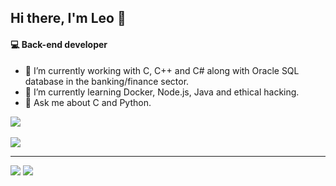 ## Hi there, I'm Leo 👋

<!--
**araujo88/araujo88** is a ✨ _special_ ✨ repository because its `README.md` (this file) appears on your GitHub profile.

Here are some ideas to get you started:

- 🔭 I’m currently working on ...
- 🌱 I’m currently learning ...
- 👯 I’m looking to collaborate on ...
- 🤔 I’m looking for help with ...
- 💬 Ask me about ...
- 📫 How to reach me: ...
- 😄 Pronouns: ...
- ⚡ Fun fact: ...
-->

#### 💻 Back-end developer

- 🔭 I’m currently working with C, C++ and C# along with Oracle SQL database in the banking/finance sector.
- 🌱 I’m currently learning Docker, Node.js, Java and ethical hacking.
- 💬 Ask me about C and Python.

<div>
 <img src="https://github-readme-stats.vercel.app/api?username=araujo88&layout=compact&show_icons=true&theme=radical" />
</div>
<br>
<div>
 <img src="https://github-readme-stats.vercel.app/api/top-langs/?username=araujo88" />
</div>
<hr />

<div>
  <a href = "mailto:leonardo.aa88@gmail.com"><img src="https://img.shields.io/badge/-Gmail-%23333?style=for-the-badge&logo=gmail&logoColor=red" target="_blank"></a>
  <a href="https://www.linkedin.com/in/leonardo-antonio-de-araujo/" target="_blank"><img src="https://img.shields.io/badge/-LinkedIn-%230077B5?style=for-the-badge&logo=linkedin&logoColor=white" target="_blank"></a>  
</div>

  
